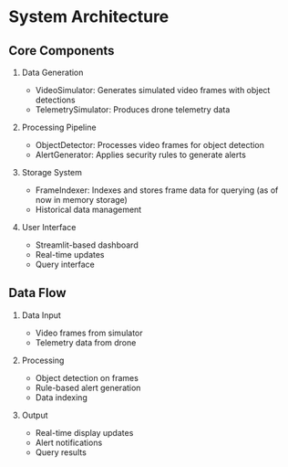 # System Architecture

## Core Components

1. Data Generation
   - VideoSimulator: Generates simulated video frames with object detections
   - TelemetrySimulator: Produces drone telemetry data

2. Processing Pipeline
   - ObjectDetector: Processes video frames for object detection
   - AlertGenerator: Applies security rules to generate alerts

3. Storage System
   - FrameIndexer: Indexes and stores frame data for querying (as of now in memory storage)
   - Historical data management

4. User Interface
   - Streamlit-based dashboard
   - Real-time updates
   - Query interface

## Data Flow

1. Data Input
   - Video frames from simulator
   - Telemetry data from drone

2. Processing
   - Object detection on frames
   - Rule-based alert generation
   - Data indexing

3. Output
   - Real-time display updates
   - Alert notifications
   - Query results
